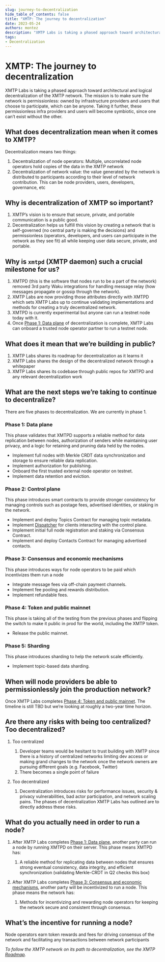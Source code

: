 ```yaml
---
slug: journey-to-decentralization
hide_table_of_contents: false
title: "XMTP: The journey to decentralization"
date: 2023-05-24
authors: montez
description: "XMTP Labs is taking a phased approach toward architectural and logical decentralization of the network. The mission is to make sure the network is permissionless: owned by infrastructure providers and users that choose to participate, which can be anyone. Taking it further, these permissionless infra providers and users will become symbiotic, since one can’t exist without the other."
tags:
- Decentralization
---
```


# XMTP: The journey to decentralization

XMTP Labs is taking a phased approach toward architectural and logical decentralization of the XMTP network. The mission is to make sure the network is permissionless: owned by infrastructure providers and users that choose to participate, which can be anyone. Taking it further, these permissionless infra providers and users will become symbiotic, since one can’t exist without the other. 

<!--truncate-->

## What does decentralization mean when it comes to XMTP?

Decentralization means two things:

1. Decentralization of node operators: Multiple, uncorrelated node operators hold copies of the data in the XMTP network
2. Decentralization of network value: the value generated by the network is distributed to participants according to their level of network contribution. This can be node providers, users, developers, governance, etc

## Why is decentralization of XMTP so important?
    
1. XMTP’s vision is to ensure that secure, private, and portable communication is a public good. 
2. Decentralization helps us fulfill this vision by creating a network that is self-governed (no central party is making the decisions) and permissionless (operators, developers, and users can participate in the network as they see fit) all while keeping user data secure, private, and portable.

## Why is `xmtpd` (XMTP daemon) such a crucial milestone for us? 
    
1. XMTPD (this is the software that nodes run to be a part of the network) removed 3rd party Waku integrations for handling message relay (how messages propagate or gossip through the network). 
2. XMTP Labs are now providing those attributes directly with XMTPD which sets XMTP Labs up to continue validating implementations and methods for creating a truly decentralized network.
3. XMTPD is currently experimental but anyone can run a testnet node today with it. 
4. Once [Phase 1: Data plane](#phase-1-data-plane) of decentralization is complete, XMTP Labs can onboard a trusted node operator partner to run a testnet node.

## What does it mean that we’re building in public?
    
1. XMTP Labs shares its roadmap for decentralization as it learns it
2. XMTP Labs shares the design of the decentralized network through a whitepaper
3. XMTP Labs shares its codebase through public repos for XMTPD and any relevant decentralization work

## What are the next steps we’re taking to continue to decentralize?

There are five phases to decentralization. We are currently in phase 1. 

### Phase 1: Data plane
        
This phase validates that XMTPD supports a reliable method for data replication between nodes, authorization of senders while maintaining user privacy, and a logic for retaining and pruning data held by the nodes. 
        
- Implement full nodes with Merkle CRDT data synchronization and storage to ensure reliable data replication.
- Implement authorization for publishing.
- Onboard the first trusted external node operator on testnet.
- Implement data retention and eviction.

### Phase 2: Control plane
        
This phase introduces smart contracts to provide stronger consistency for managing controls such as postage fees, advertised identities, or staking in the network.

- Implement and deploy Topics Contract for managing topic metadata.
- Implement [Dispatcher](https://docs.lens.xyz/docs/dispatcher) for clients interacting with the control plane.
- Implement initial full node registration and staking via Consensus Contract.
- Implement and deploy Contacts Contract for managing advertised contacts.

### Phase 3: Consensus and economic mechanisms
        
This phase introduces ways for node operators to be paid which incentivizes them run a node

- Integrate message fees via off-chain payment channels.
- Implement fee pooling and rewards distribution.
- Implement refundable fees.

### Phase 4: Token and public mainnet
        
This phase is taking all of the testing from the previous phases and flipping the switch to make it public in prod for the world, including the XMTP token.

- Release the public mainnet.

### Phase 5: Sharding
        
This phase introduces sharding to help the network scale efficiently.
        
- Implement topic-based data sharding.

## When will node providers be able to permissionlessly join the production network?

Once XMTP Labs completes [Phase 4: Token and public mainnet](#phase-4-token-and-public-mainnet). The timeline is still TBD but we’re looking at roughly a two-year time horizon.

## Are there any risks with being too centralized? Too decentralized?

1. Too centralized
    1. Developer teams would be hesitant to trust building with XMTP since there is a history of centralized networks limiting dev access or making grand changes to the network once the network owners are pursuing different goals (e.g. Facebook, Twitter)
    2. There becomes a single point of failure

2. Too decentralized
    1. Decentralization introduces risks for performance issues, security & privacy vulnerabilities, bad actor participation, and network scaling pains. The phases of decentralization XMTP Labs has outlined are to directly address these risks.

## What do you actually need in order to run a node?

1. After XMTP Labs completes [Phase 1: Data plane](#phase-1-data-plane), another party can run a node by running XMTPD on their server. This phase means XMTPD has:

    1. A reliable method for replicating data between nodes that ensures strong eventual consistency, data integrity, and efficient synchronization (validating Merkle-CRDT in Q2 checks this box)
    
2. After XMTP Labs completes [Phase 3: Consensus and economic mechanisms](#phase-3-consensus-and-economic-mechanisms), another party will be incentivized to run a node. This phase means the network has:
    1. Methods for incentivizing and rewarding node operators for keeping the network secure and consistent through consensus.

## What’s the incentive for running a node?

Node operators earn token rewards and fees for driving consensus of the network and facilitating any transactions between network participants

_To follow the XMTP network on its path to decentralization, see the XMTP [Roadmap](/vision/roadmap)._
